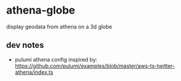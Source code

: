 # athena-globe
display geodata from athena on a 3d globe

## dev notes

- pulumi athena config inspired by: https://github.com/pulumi/examples/blob/master/aws-ts-twitter-athena/index.ts